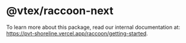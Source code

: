 # @vtex/raccoon-next

To learn more about this package, read our internal documentation at: https://pvt-shoreline.vercel.app/raccoon/getting-started.
